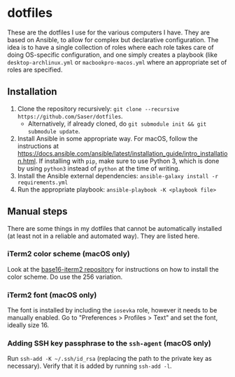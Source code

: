 # dotfiles

These are the dotfiles I use for the various computers I have. They are based on Ansible, to allow
for complex but declarative configuration. The idea is to have a single collection of roles where
each role takes care of doing OS-specific configuration, and one simply creates a playbook (like
`desktop-archlinux.yml` or `macbookpro-macos.yml` where an appropriate set of roles are specified.

## Installation

1. Clone the repository recursively: `git clone --recursive https://github.com/Saser/dotfiles`.
    * Alternatively, if already cloned, do `git submodule init && git submodule update`.
1. Install Ansible in some appropriate way. For macOS, follow the instructions at
   https://docs.ansible.com/ansible/latest/installation_guide/intro_installation.html. If installing
   with `pip`, make sure to use Python 3, which is done by using `python3` instead of `python` at
   the time of writing.
1. Install the Ansible external dependencies: `ansible-galaxy install -r requirements.yml`
1. Run the appropriate playbook: `ansible-playbook -K <playbook file>`

## Manual steps
There are some things in my dotfiles that cannot be automatically installed (at least not in a
reliable and automated way). They are listed here.

### iTerm2 color scheme (macOS only)
Look at the [base16-iterm2 repository](https://github.com/martinlindhe/base16-iterm2) for
instructions on how to install the color scheme. Do use the 256 variation.

### iTerm2 font (macOS only)
The font is installed by including the `iosevka` role, however it needs to be manually enabled. Go
to "Preferences > Profiles > Text" and set the font, ideally size 16.

### Adding SSH key passphrase to the `ssh-agent` (macOS only)
Run `ssh-add -K ~/.ssh/id_rsa` (replacing the path to the private key as necessary). Verify that it
is added by running `ssh-add -l`.
